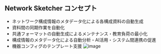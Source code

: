 ## Network Sketcher コンセプト
* ネットワーク構成情報のメタデータ化による各構成資料の自動生成
* 資料間の同期作業を自動化
* 共通フォーマットの自動生成によるメンテナンス・教育負荷の最小化
* 構成情報のメタデータ化による自動分析・AI活用・システム間連携の促進
* 機器コンフィグのテンプレート支援
![image](https://github.com/user-attachments/assets/6f49f23b-0c23-4996-b671-246f9a614d98)













